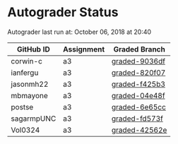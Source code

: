 # Autograder Status
Autograder last run at: October 06, 2018 at 20:40

| GitHub ID | Assignment | Graded Branch |
|-----------|------------|---------------|
| corwin-c | a3 | [graded-9036df](https://github.com/Fall2018COMP401-001/a3-corwin-c/tree/graded-9036df) | 
| ianfergu | a3 | [graded-820f07](https://github.com/Fall2018COMP401-001/a3-ianfergu/tree/graded-820f07) | 
| jasonmh22 | a3 | [graded-f425b3](https://github.com/Fall2018COMP401-001/a3-jasonmh22/tree/graded-f425b3) | 
| mbmayone | a3 | [graded-04e48f](https://github.com/Fall2018COMP401-001/a3-mbmayone/tree/graded-04e48f) | 
| postse | a3 | [graded-6e65cc](https://github.com/Fall2018COMP401-001/a3-postse/tree/graded-6e65cc) | 
| sagarmpUNC | a3 | [graded-fd573f](https://github.com/Fall2018COMP401-001/a3-sagarmpUNC/tree/graded-fd573f) | 
| Vol0324 | a3 | [graded-42562e](https://github.com/Fall2018COMP401-001/a3-Vol0324/tree/graded-42562e) | 
